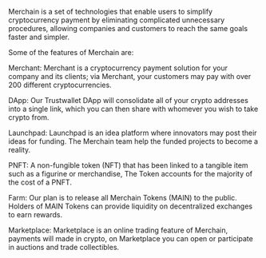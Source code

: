 Merchain is a set of technologies that enable users to simplify cryptocurrency payment by eliminating complicated unnecessary procedures, allowing companies and customers to reach the same goals faster and simpler.

Some of the features of Merchain are:

Merchant: Merchant is a cryptocurrency payment solution for your company and its clients; via Merchant, your customers may pay with over 200 different cryptocurrencies.

DApp: Our Trustwallet DApp will consolidate all of your crypto addresses into a single link, which you can then share with whomever you wish to take crypto from.

Launchpad: Launchpad is an idea platform where innovators may post their ideas for funding. The Merchain team help the funded projects to become a reality.

PNFT: A non-fungible token (NFT) that has been linked to a tangible item such as a figurine or merchandise, The Token accounts for the majority of the cost of a PNFT.

Farm: Our plan is to release all Merchain Tokens (MAIN) to the public. Holders of MAIN Tokens can provide liquidity on decentralized exchanges to earn rewards.

Marketplace: Marketplace is an online trading feature of Merchain, payments will made in crypto, on Marketplace you can open or participate in auctions and trade collectibles.
